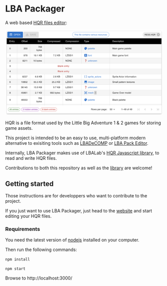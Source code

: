 # LBA Packager

A web based [HQR files editor][lba-packager-site]:

![Screenshot](screenshot.png)

HQR is a file format used by the Little Big Adventure 1 & 2 games for storing game assets.

This project is intended to be an easy to use, multi-platform modern alternative to exisiting tools such as [LBADeCOMP][lba-decomp] or [LBA Pack Editor][lba-pack-editor].

Internally, LBA Packager makes use of LBALab's [HQR Javascript library][hqr-lib-npm], to read and write HQR files.

Contributions to both this repository as well as the [library][hqr-lib-repo] are welcome!

## Getting started

Those instructions are for developpers who want to contribute to the project.

If you just want to use LBA Packager, just head to the [website][lba-packager-site] and start editing your HQR files.

### Requirements

You need the latest version of [nodejs][nodejs] installed on your computer.

Then run the following commands:

```
npm install
```

```
npm start
```

Browse to http://localhost:3000/

[lba-packager-site]: https://lbalab.github.io/lba-packager/
[hqr-lib-npm]: https://www.npmjs.com/package/@lbalab/hqr
[hqr-lib-repo]: https://github.com/LBALab/hqr
[lba-decomp]: https://www.magicball.net/downloads/programs/development/lbadecomp_1_2
[lba-pack-editor]: http://moonbase.kaziq.net/index.php?page=d_prog
[nodejs]: https://nodejs.org/en/

